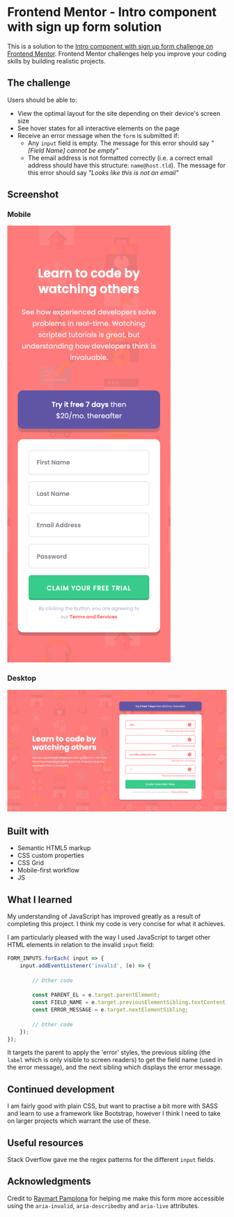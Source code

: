 # Frontend Mentor - Intro component with sign up form solution

This is a solution to the [Intro component with sign up form challenge on Frontend Mentor](https://www.frontendmentor.io/challenges/intro-component-with-signup-form-5cf91bd49edda32581d28fd1). Frontend Mentor challenges help you improve your coding skills by building realistic projects. 

## The challenge

Users should be able to:

- View the optimal layout for the site depending on their device's screen size
- See hover states for all interactive elements on the page
- Receive an error message when the `form` is submitted if:
  - Any `input` field is empty. The message for this error should say *"[Field Name] cannot be empty"*
  - The email address is not formatted correctly (i.e. a correct email address should have this structure: `name@host.tld`). The message for this error should say *"Looks like this is not an email"*

## Screenshot

### Mobile
![](screenshot-mobile.png)

### Desktop
![](screenshot-desktop.png)


## Built with

- Semantic HTML5 markup
- CSS custom properties
- CSS Grid
- Mobile-first workflow
- JS

## What I learned

My understanding of JavaScript has improved greatly as a result of completing this project. I think my code is very concise for what it achieves.

I am particularly pleased with the way I used JavaScript to target other HTML elements in relation to the invalid `input` field:

```js
FORM_INPUTS.forEach( input => {
    input.addEventListener('invalid', (e) => {
       
        // Other code

        const PARENT_EL = e.target.parentElement;
        const FIELD_NAME = e.target.previousElementSibling.textContent;
        const ERROR_MESSAGE = e.target.nextElementSibling;
        
        // Other code
    });
});
```

It targets the parent to apply the 'error' styles, the previous sibling (the `label` which is only visible to screen readers) to get the field name (used in the error message), and the next sibling which displays the error message.



## Continued development

I am fairly good with plain CSS, but want to practise a bit more with SASS and learn to use a framework like Bootstrap, however I think I need to take on larger projects which warrant the use of these.

## Useful resources

Stack Overflow gave me the regex patterns for the different `input` fields.

## Acknowledgments

Credit to [Raymart Pamplona](https://www.frontendmentor.io/profile/pikamart/solutions) for helping me make this form more accessible using the `aria-invalid`, `aria-describedby` and `aria-live` attributes.
